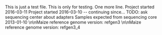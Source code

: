 This is just a test file.
This is only for testing.
One more line.
Project started 2016-03-11
Project started 2016-03-10 -- continuing since...
TODO: ask sequencing center about adapters
Samples expected from sequencing core 2013-01-10
\n\nMaize reference genome version: refgen3
\n\nMaize reference genome version: refgen3_4
